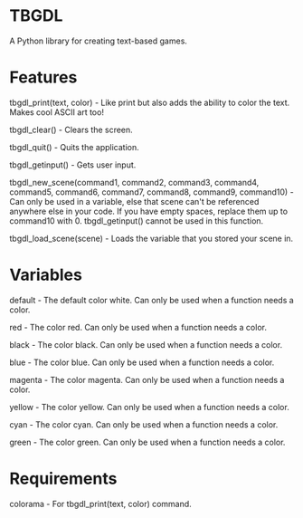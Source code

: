 # TBGDL
A Python library for creating text-based games.

# Features
tbgdl_print(text, color) - Like print but also adds the ability to color the text. Makes cool ASCII art too!

tbgdl_clear() - Clears the screen.

tbgdl_quit() - Quits the application.

tbgdl_getinput() - Gets user input.

tbgdl_new_scene(command1, command2, command3, command4, command5, command6, command7, command8, command9, command10) - Can only be used in a variable, else that scene can't be referenced anywhere else in your code. If you have empty spaces, replace them up to command10 with 0. tbgdl_getinput() cannot be used in this function.

tbgdl_load_scene(scene) - Loads the variable that you stored your scene in.

# Variables
default - The default color white. Can only be used when a function needs a color.

red - The color red. Can only be used when a function needs a color.

black - The color black. Can only be used when a function needs a color.

blue - The color blue. Can only be used when a function needs a color.

magenta - The color magenta. Can only be used when a function needs a color.

yellow - The color yellow. Can only be used when a function needs a color.

cyan - The color cyan. Can only be used when a function needs a color.

green - The color green. Can only be used when a function needs a color.

# Requirements

colorama - For tbgdl_print(text, color) command.

